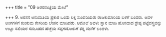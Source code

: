 +++
title = "09 ಅರಸನಾಜ್ಞೆಯ ಮೇಲೆ"

+++
9. ಅರಸನ ಅನುಮತಿಯ ಪ್ರಕಾರ ಒಂದು ಲಕ್ಷ ಸುಂದರಿಯರು ರಾಜಕುಮಾರಿಯ ಬಳಿಗೆ ಬಂದರು. ಅವಳ ಅಂಗಗಳಿಗೆ ಕುಂಕುಮ ಕೇಸರಿಯ ಲೇಪನ ಮಾಡಿದರು. ಆಮೇಲೆ ಅವಳು ಸ್ನಾನ ಮಾಡಿ ಹೊಸದಾದ ಶ್ರೇಷ್ಠ ಪಟ್ಟೆವಸ್ತ್ರವನ್ನು ಉಟ್ಟು ಸಖಿಯರ ಸಮೂಹದ ಹೆಜ್ಜೆಯ ಸಪ್ಪಳದೊಂದಿಗೆ ತನ್ನ ಮನೆಗೆ ಬಂದಳು.